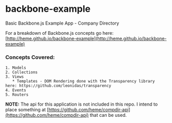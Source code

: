 backbone-example
===============
Basic Backbone.js Example App - Company Directory

For a breakdown of Backbone.js concepts go here: [http://heme.github.io/backbone-example](http://heme.github.io/backbone-example)

### Concepts Covered:

    1. Models
    2. Collections
    3. Views
       * Templates - DOM Rendering done with the Transparency library here: https://github.com/leonidas/transparency
    4. Events
    5. Routers

**NOTE:** The api for this application is not included in this repo. I intend to place something at [https://github.com/heme/compdir-api](https://github.com/heme/compdir-api) that can be used.
